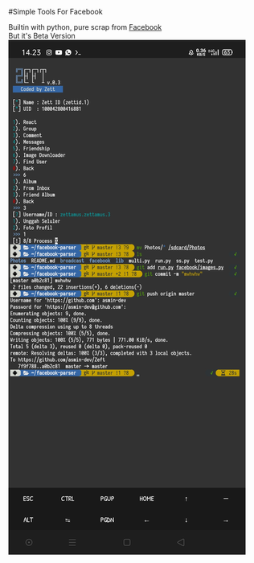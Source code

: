 #Simple Tools For Facebook

Builtin with python, pure scrap from <a href="https://mbasic.facebook.com">Facebook</a><br>
But it's Beta Version<br>
![ZEFT PICTURES](https://github.com/asmin-dev/Zeft/blob/master/zeft.jpg?raw=true)
